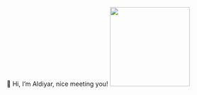 👋 Hi, I’m Aldiyar, nice meeting you!
<img height="180em" src="https://github-readme-stats.vercel.app/api?username=aorak&show_icons=true&hide_border=true&&count_private=true&include_all_commits=true" />

<!---
aorak/aorak is a ✨ special ✨ repository because its `README.md` (this file) appears on your GitHub profile.
You can click the Preview link to take a look at your changes.
--->
